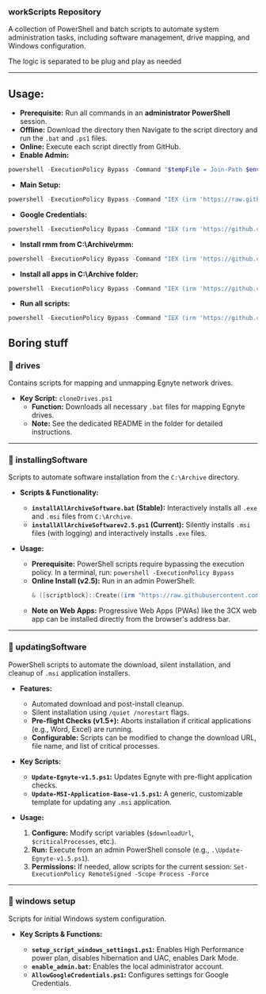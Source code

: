 ### **workScripts Repository**

A collection of PowerShell and batch scripts to automate system administration tasks, including software management, drive mapping, and Windows configuration.

The logic is separated to be plug and play as needed 

-----


##  **Usage:**
* **Prerequisite:** Run all commands in an **administrator PowerShell** session.
* **Offline:** Download the directory then Navigate to the script directory and run the `.bat` and `.ps1` files.
* **Online:** Execute each script directly from GitHub.
* **Enable Admin:**
 ```powershell
powershell -ExecutionPolicy Bypass -Command "$tempFile = Join-Path $env:TEMP 'enable_admin.bat'; irm 'https://github.com/JevonThompsonx/workScripts/raw/main/windows%20setup/enable_admin.bat' -OutFile $tempFile; & $tempFile"
```
* **Main Setup:**
 ```powershell
powershell -ExecutionPolicy Bypass -Command "IEX (irm 'https://raw.githubusercontent.com/JevonThompsonx/workScripts/main/windows%20setup/setup_script_windows_settings1_3.ps1')"
```
* **Google Credentials:**
 ```powershell
powershell -ExecutionPolicy Bypass -Command "IEX (irm 'https://github.com/JevonThompsonx/workScripts/raw/refs/heads/main/windows%20setup/AllowGoogleCred.ps1')"
```
* **Install rmm from C:\Archive\rmm:**
```powershell
powershell -ExecutionPolicy Bypass -Command "IEX (irm 'https://github.com/JevonThompsonx/workScripts/raw/main/windows%20setup/rmm.ps1')"
```

* **Install all apps in C:\Archive folder:**
```powershell
powershell -ExecutionPolicy Bypass -Command "IEX (irm 'https://github.com/JevonThompsonx/workScripts/raw/refs/heads/main/installingSoftware/installAllArchiveSoftwarev2.6.ps')"
```
* **Run all scripts:**
```powershell
powershell -ExecutionPolicy Bypass -Command "IEX (irm 'https://github.com/JevonThompsonx/workScripts/raw/refs/heads/main/Run-All-Work-Scriptsv1.2.ps1')"
```


## Boring stuff

### **📂 drives**

Contains scripts for mapping and unmapping Egnyte network drives.

  * **Key Script:** `cloneDrives.ps1`
      * **Function:** Downloads all necessary `.bat` files for mapping Egnyte drives.
      * **Note:** See the dedicated README in the folder for detailed instructions.

-----

### **📂 installingSoftware**

Scripts to automate software installation from the `C:\Archive` directory.

  * **Scripts & Functionality:**

      * **`installAllArchiveSoftware.bat` (Stable):** Interactively installs all `.exe` and `.msi` files from `C:\Archive`.
      * **`installAllArchiveSoftwarev2.5.ps1` (Current):** Silently installs `.msi` files (with logging) and interactively installs `.exe` files.

  * **Usage:**

      * **Prerequisite:** PowerShell scripts require bypassing the execution policy. In a terminal, run: `powershell -ExecutionPolicy Bypass`
      * **Online Install (v2.5):** Run in an admin PowerShell:
        ```powershell
        & ([scriptblock]::Create((irm "https://raw.githubusercontent.com/JevonThompsonx/InstallScripts/refs/heads/main/installingSoftware/installAllArchiveSoftwarev2.5.ps1")))
        ```
      * **Note on Web Apps:** Progressive Web Apps (PWAs) like the 3CX web app can be installed directly from the browser's address bar.

-----

### **📂 updatingSoftware**

PowerShell scripts to automate the download, silent installation, and cleanup of `.msi` application installers.

  * **Features:**

      * Automated download and post-install cleanup.
      * Silent installation using `/quiet /norestart` flags.
      * **Pre-flight Checks (v1.5+):** Aborts installation if critical applications (e.g., Word, Excel) are running.
      * **Configurable:** Scripts can be modified to change the download URL, file name, and list of critical processes.

  * **Key Scripts:**

      * **`Update-Egnyte-v1.5.ps1`:** Updates Egnyte with pre-flight application checks.
      * **`Update-MSI-Application-Base-v1.5.ps1`:** A generic, customizable template for updating any `.msi` application.

  * **Usage:**

    1.  **Configure:** Modify script variables (`$downloadUrl`, `$criticalProcesses`, etc.).
    2.  **Run:** Execute from an admin PowerShell console (e.g., `.\Update-Egnyte-v1.5.ps1`).
    3.  **Permissions:** If needed, allow scripts for the current session: `Set-ExecutionPolicy RemoteSigned -Scope Process -Force`

-----

### **📂 windows setup**

Scripts for initial Windows system configuration.

  * **Key Scripts & Functions:**

      * **`setup_script_windows_settings1.ps1`:** Enables High Performance power plan, disables hibernation and UAC, enables Dark Mode.
      * **`enable_admin.bat`:** Enables the local administrator account.
      * **`AllowGoogleCredentials.ps1`:** Configures settings for Google Credentials.

